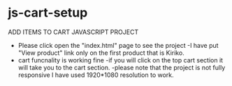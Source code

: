 # js-cart-setup
ADD ITEMS TO CART JAVASCRIPT PROJECT

- Please click open the "index.html" page to see the project 
-I have put "View product" link only on the first product that is Kiriko.
- cart funcnality is working fine 
-if you will click on the top cart section it will take you to the cart section.
-please note that the project is not fully responsive I have used 1920*1080 resolution to work.
